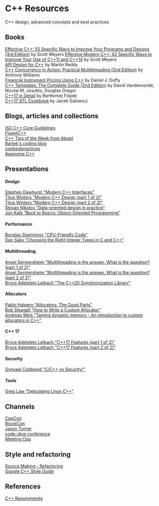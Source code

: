 # C++ Resources  
C++ design, advanced concepts and best practices

## Books  
[Effective C++: 55 Specific Ways to Improve Your Programs and Designs (3rd Edition)](https://www.amazon.com/Effective-Specific-Improve-Programs-Designs/dp/0321334876) by Scott Meyers 
[Effective Modern C++: 42 Specific Ways to Improve Your Use of C++11 and C++14](https://www.amazon.com/Effective-Modern-Specific-Ways-Improve/dp/1491903996) by Scott Meyers  
[API Design for C++](https://www.amazon.com/API-Design-C-Martin-Reddy/dp/0123850037) by Martin Reddy  
[C++ Concurrency in Action: Practical Multithreading (2nd Edition)](https://www.amazon.com/C-Concurrency-Action-Anthony-Williams/dp/1617294691) by Anthony Williams  
[Financial Instrument Pricing Using C++](https://www.amazon.com/Financial-Instrument-Pricing-Using-Finance/dp/0470971193) by Daniel J. Duffy  
[C++ Templates: The Complete Guide (2nd Edition)](https://www.amazon.com/C-Templates-Complete-Guide-2nd/dp/0321714121/) by David Vandevoorde, Nicolai M. Josuttis, Douglas Gregor  
[C++17 in Detail](https://leanpub.com/cpp17indetail) by Bartłomiej Filipek  
[C++17 STL Cookbook](https://www.amazon.com/STL-Cookbook-enhancements-programming-expressions/dp/178712049X) by Jacek Galowicz  

## Blogs, articles and collections  
[ISO C++ Core Guidelines](http://isocpp.github.io/CppCoreGuidelines/CppCoreGuidelines)  
[FluentC++](https://www.fluentcpp.com/)  
[C++ Tips of the Week from Abseil](https://abseil.io/tips/)  
[Bartek's coding blog](https://www.bfilipek.com/p/start-here.html)  
[cppbestpractices](https://github.com/lefticus/cppbestpractices)  
[Awesome C++](https://github.com/fffaraz/awesome-cpp)  

## Presentations  
#### Design  
[Stephen Dewhurst "Modern C++ Interfaces"](https://youtu.be/PFdWqa68LmA)  
[Titus Winters "Modern C++ Design (part 1 of 2)"](https://www.youtube.com/watch?v=xTdeZ4MxbKo)  
[Titus Winters "Modern C++ Design (part 2 of 2)"](https://www.youtube.com/watch?v=tn7oVNrPM8I)  
[Stoyan Nikolov "Data-oriented design in practice"](https://youtu.be/_N5-JjogNXU)  
[Jon Kalb “Back to Basics: Object-Oriented Programming”](https://youtu.be/32tDTD9UJCE)  
#### Performance  
[Borislav Stanimirov "CPU-Friendly Code"](https://youtu.be/NQdRqc4pVQc)  
[Dan Saks "Choosing the Right Integer Types in C and C++"](https://youtu.be/IJaa58cfvOw)  
#### Multithreading  
[Ansel Sermersheim "Multithreading is the answer. What is the question? (part 1 of 2)"](https://youtu.be/GNw3RXr-VJk)  
[Ansel Sermersheim "Multithreading is the answer. What is the question? (part 2 of 2)"](https://youtu.be/sDLQWivf1-I)  
[Bryce Adelstein Lelbach “The C++20 Synchronization Library”](https://youtu.be/Zcqwb3CWqs4)  
#### Allocators  
[Pablo Halpern "Allocators: The Good Parts"](https://youtu.be/v3dz-AKOVL8)  
[Bob Steagall "How to Write a Custom Allocator"](https://youtu.be/kSWfushlvB8)  
[Andreas Weis "Taming dynamic memory - An introduction to custom allocators in C++"](https://youtu.be/FcpmMmyNNv8)  
#### C++ 17  
[Bryce Adelstein Lelbach "C++17 Features (part 1 of 2)"](https://youtu.be/fI2xiUqqH3Q)  
[Bryce Adelstein Lelbach "C++17 Features (part 2 of 2)"](https://youtu.be/qjxBKINAWk0)  
#### Security  
[Gynvael Coldwind "C/C++ vs Security!"](https://youtu.be/j82iw03aOgM)  
#### Tools  
[Greg Law "Debugging Linux C++"](https://youtu.be/V1t6faOKjuQ)
  
## Channels  
[CppCon](https://www.youtube.com/channel/UCMlGfpWw-RUdWX_JbLCukXg)  
[BoostCon](https://www.youtube.com/channel/UC5e__RG9K3cHrPotPABnrwg)  
[Jason Turner](https://www.youtube.com/channel/UCxHAlbZQNFU2LgEtiqd2Maw)  
[code::dive conference](https://www.youtube.com/channel/UCU0Rt8VHO5-YNQXwIjkf-1g)  
[Meeting Cpp](https://www.youtube.com/user/MeetingCPP)

## Style and refactoring  
[Source Making - Refactoring](https://sourcemaking.com/refactoring)  
[Google C++ Style Guide](https://google.github.io/styleguide/cppguide.html)  

## References  
[C++ Requirements](https://timsong-cpp.github.io/cppwp/)
